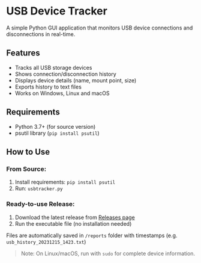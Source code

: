 # USB Device Tracker

A simple Python GUI application that monitors USB device connections and disconnections in real-time.

## Features
- Tracks all USB storage devices
- Shows connection/disconnection history
- Displays device details (name, mount point, size)
- Exports history to text files
- Works on Windows, Linux and macOS

## Requirements
- Python 3.7+ (for source version)
- psutil library (`pip install psutil`)

## How to Use

### From Source:
1. Install requirements: `pip install psutil`
2. Run: `usbtracker.py`

### Ready-to-use Release:
1. Download the latest release from [Releases page](https://github.com/spark1ch/kernel-console/releases/tag/1.0)
2. Run the executable file (no installation needed)

Files are automatically saved in `/reports` folder with timestamps (e.g. `usb_history_20231215_1423.txt`)

> Note: On Linux/macOS, run with `sudo` for complete device information.
